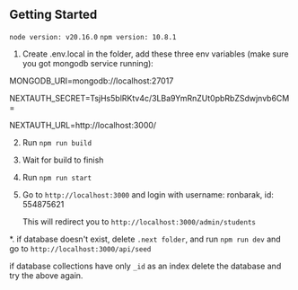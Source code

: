 ## Getting Started

`node version: v20.16.0`
`npm version: 10.8.1`


1. Create .env.local in the folder, add these three env variables (make sure you got mongodb service running):

MONGODB_URI=mongodb://localhost:27017

NEXTAUTH_SECRET=TsjHs5blRKtv4c/3LBa9YmRnZUt0pbRbZSdwjnvb6CM=

NEXTAUTH_URL=http://localhost:3000/

2. Run `npm run build`
3. Wait for build to finish
4. Run `npm run start`
5. Go to `http://localhost:3000` and login with username: ronbarak, id: 554875621

   This will redirect you to `http://localhost:3000/admin/students`

\*. if database doesn't exist, delete `.next folder`,
and run `npm run dev` and go to `http://localhost:3000/api/seed`

if database collections have only `_id` as an index delete the database and try the above again.

